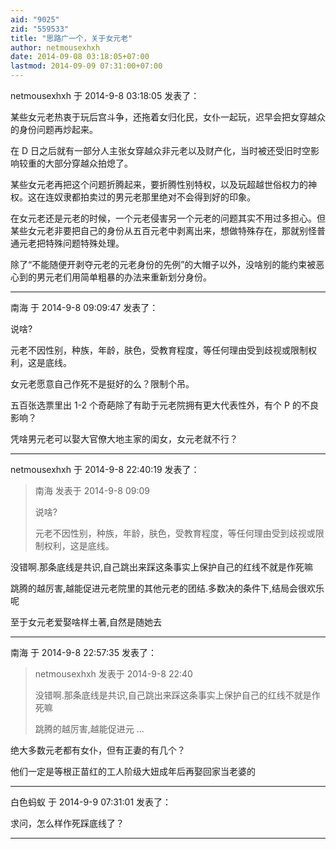 ```yaml
---
aid: "9025"
zid: "559533"
title: "思路广一个，关于女元老"
author: netmousexhxh
date: 2014-09-08 03:18:05+07:00
lastmod: 2014-09-09 07:31:00+07:00
---
```


netmousexhxh 于 2014-9-8 03:18:05 发表了：

某些女元老热衷于玩后宫斗争，还拖着女归化民，女仆一起玩，迟早会把女穿越众的身份问题再炒起来。

在 D 日之后就有一部分人主张女穿越众非元老以及财产化，当时被还受旧时空影响较重的大部分穿越众拍熄了。

某些女元老再把这个问题折腾起来，要折腾性别特权，以及玩超越世俗权力的神权。这在连奴隶都拍卖过的男元老那里绝对不会得到好的印象。

在女元老还是元老的时候，一个元老侵害另一个元老的问题其实不用过多担心。但某些女元老非要把自己的身份从五百元老中剥离出来，想做特殊存在，那就别怪普通元老把特殊问题特殊处理。

除了“不能随便开剥夺元老的元老身份的先例”的大帽子以外，没啥别的能约束被恶心到的男元老们用简单粗暴的办法来重新划分身份。

---

南海 于 2014-9-8 09:09:47 发表了：

说啥?

元老不因性别，种族，年龄，肤色，受教育程度，等任何理由受到歧视或限制权利，这是底线。

女元老愿意自己作死不是挺好的么？限制个吊。

五百张选票里出 1-2 个奇葩除了有助于元老院拥有更大代表性外，有个 P 的不良影响？

凭啥男元老可以娶大官僚大地主家的闺女，女元老就不行？

---

netmousexhxh 于 2014-9-8 22:40:19 发表了：

> 南海 发表于 2014-9-8 09:09
>
> 说啥?
>
> 元老不因性别，种族，年龄，肤色，受教育程度，等任何理由受到歧视或限制权利，这是底线。

没错啊.那条底线是共识,自己跳出来踩这条事实上保护自己的红线不就是作死嘛

跳腾的越厉害,越能促进元老院里的其他元老的团结.多数决的条件下,结局会很欢乐呢

至于女元老爱娶啥样土著,自然是随她去

---

南海 于 2014-9-8 22:57:35 发表了：

> netmousexhxh 发表于 2014-9-8 22:40
>
> 没错啊.那条底线是共识,自己跳出来踩这条事实上保护自己的红线不就是作死嘛
>
> 跳腾的越厉害,越能促进元 ...

绝大多数元老都有女仆，但有正妻的有几个？

他们一定是等根正苗红的工人阶级大妞成年后再娶回家当老婆的

---

白色蚂蚁 于 2014-9-9 07:31:01 发表了：

求问，怎么样作死踩底线了？

---
